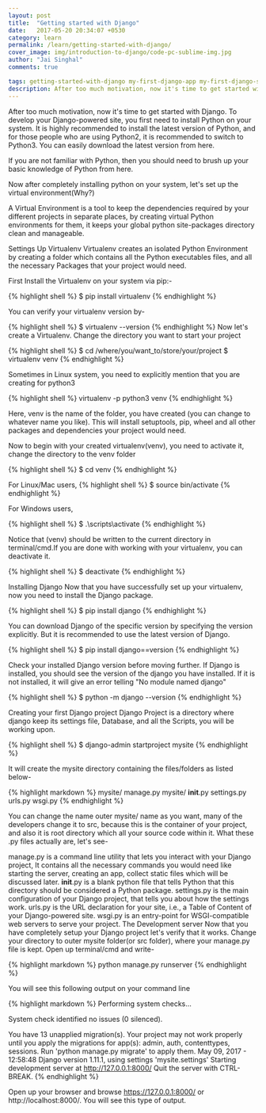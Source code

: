 ```yaml
---
layout: post
title:  "Getting started with Django"
date:   2017-05-20 20:34:07 +0530
category: learn
permalink: /learn/getting-started-with-django/
cover_image: img/introduction-to-django/code-pc-sublime-img.jpg
author: "Jai Singhal"
comments: true

tags: getting-started-with-django my-first-django-app my-first-django-site virtualenv
description: After too much motivation, now it's time to get started with Django. To develop your Django-powered site, you first need to install Python on your system. It is highly recommended to install the latest version of Python.
---
```


After too much motivation, now it's time to get started with Django. To develop your Django-powered site, you first need to install Python on your system. It is highly recommended to install the latest version of Python, and for those people who are using Python2, it is recommended to switch to Python3. You can easily download the latest version from here.

If you are not familiar with Python, then you should need to brush up your basic knowledge of Python from here.

Now after completely installing python on your system, let's set up the virtual environment(Why?)

A Virtual Environment is a tool to keep the dependencies required by your different projects in separate places, by creating virtual Python environments for them, it keeps your global python site-packages directory clean and manageable.

Settings Up Virtualenv
Virtualenv creates an isolated Python Environment by creating a folder which contains all the Python executables files, and all the necessary Packages that your project would need.

First Install the Virtualenv on your system via pip:-

{% highlight shell %}
$ pip install virtualenv
{% endhighlight %}

You can verify your virtualenv version by-

{% highlight shell %}
$ virtualenv --version
{% endhighlight %}
Now let's create a Virtualenv. Change the directory you want to start your project

{% highlight shell %}
$ cd /where/you/want_to/store/your/project
$ virtualenv venv
{% endhighlight %}

Sometimes in Linux system, you need to explicitly mention that you are creating for python3

{% highlight shell %}
virtualenv -p python3 venv
{% endhighlight %}

Here, venv is the name of the folder, you have created (you can change to whatever name you like). This will install setuptools, pip, wheel and all other packages and dependencies your project would need.

Now to begin with your created virtualenv(venv), you need to activate it, change the directory to the venv folder

{% highlight shell %}
$ cd venv
{% endhighlight %}

For Linux/Mac users,
{% highlight shell %}
$ source bin/activate
{% endhighlight %}

For Windows users,

{% highlight shell %}
$ .\scripts\activate
{% endhighlight %}

Notice that (venv) should be written to the current directory in terminal/cmd.If you are done with working with your virtualenv, you can deactivate it.

{% highlight shell %}
$ deactivate
{% endhighlight %}

Installing Django
Now that you have successfully set up your virtualenv, now you need to install the Django package.

{% highlight shell %}
$ pip install django
{% endhighlight %}

You can download Django of the specific version by specifying the version explicitly. But it is recommended to use the latest version of Django.

{% highlight shell %}
$ pip install django==version
{% endhighlight %}

Check your installed Django version before moving further. If Django is installed, you should see the version of the django you have installed. If it is not installed, it will give an error telling "No module named django"

{% highlight shell %}
$ python -m django --version
{% endhighlight %}

Creating your first Django project
Django Project is a directory where django keep its settings file, Database, and all the Scripts, you will be working upon.

{% highlight shell %}
$ django-admin startproject mysite
{% endhighlight %}

It will create the mysite directory containing the files/folders as listed below-

{% highlight markdown %}
mysite/
    manage.py
    mysite/
        __init__.py
        settings.py
        urls.py
        wsgi.py
{% endhighlight %}

You can change the name outer mysite/ name as you want, many of the developers change it to src, because this is the container of your project, and also it is root directory which all your source code within it. What these .py files actually are, let's see-

manage.py is a command line utility that lets you interact with your Django project, It contains all the necessary commands you would need like starting the server, creating an app, collect static files which will be discussed later.
__init__.py is a blank python file that tells Python that this directory should be considered a Python package.
settings.py is the main configuration of your Django project, that tells you about how the settings work.
urls.py is the URL declaration for your site, i.e., a Table of Content of your Django-powered site.
wsgi.py is an entry-point for WSGI-compatible web servers to serve your project.
The Development server
Now that you have completely setup your Django project let's verify that it works. Change your directory to outer mysite folder(or src folder), where your manage.py file is kept. Open up terminal/cmd and write-

{% highlight markdown %}
python manage.py runserver
{% endhighlight %}

You will see this following output on your command line

{% highlight markdown %}
Performing system checks...

System check identified no issues (0 silenced).

You have 13 unapplied migration(s). Your project may not work properly until you
 apply the migrations for app(s): admin, auth, contenttypes, sessions.
Run 'python manage.py migrate' to apply them.
May 09, 2017 - 12:58:48
Django version 1.11.1, using settings 'mysite.settings'
Starting development server at http://127.0.0.1:8000/
Quit the server with CTRL-BREAK.
{% endhighlight %}

Open up your browser and browse https://127.0.0.1:8000/ or http://localhost:8000/. You will see this type of output.




 
